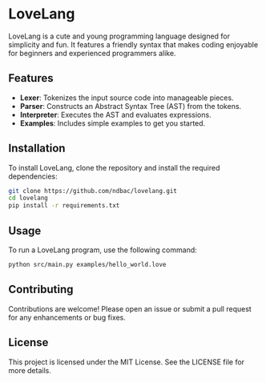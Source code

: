 # LoveLang

LoveLang is a cute and young programming language designed for simplicity and fun. It features a friendly syntax that makes coding enjoyable for beginners and experienced programmers alike.

## Features

- **Lexer**: Tokenizes the input source code into manageable pieces.
- **Parser**: Constructs an Abstract Syntax Tree (AST) from the tokens.
- **Interpreter**: Executes the AST and evaluates expressions.
- **Examples**: Includes simple examples to get you started.

## Installation

To install LoveLang, clone the repository and install the required dependencies:

```bash
git clone https://github.com/ndbac/lovelang.git
cd lovelang
pip install -r requirements.txt
```

## Usage

To run a LoveLang program, use the following command:

```bash
python src/main.py examples/hello_world.love
```

## Contributing

Contributions are welcome! Please open an issue or submit a pull request for any enhancements or bug fixes.

## License

This project is licensed under the MIT License. See the LICENSE file for more details.
